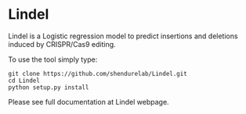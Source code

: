 # Lindel
Lindel is a Logistic regression model to predict insertions and deletions induced by CRISPR/Cas9 editing. 

To use the tool simply type: 

```
git clone https://github.com/shendurelab/Lindel.git 
cd Lindel
python setup.py install
```

Please see full documentation at Lindel webpage.
